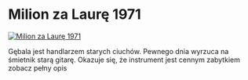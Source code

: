 Milion za Laurę 1971 
=============
[![Milion za Laurę 1971 ](http://vidos.pl/images/player.gif)](http://vidos.pl/milion-za-laure-1971)

 Gębala jest handlarzem starych ciuchów. Pewnego dnia wyrzuca na śmietnik starą gitarę. Okazuje się, że instrument jest cennym zabytkiem zobacz pełny opis
